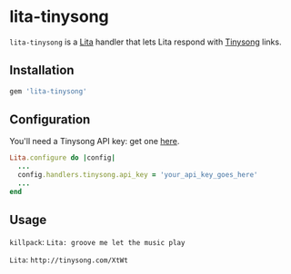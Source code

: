 # lita-tinysong

`lita-tinysong` is a [Lita](https://github.com/jimmycuadra/lita) handler that lets 
Lita respond with [Tinysong](http://tinysong.com) links.

## Installation
```ruby
gem 'lita-tinysong'
```

## Configuration

You'll need a Tinysong API key: get one [here](http://tinysong.com/api).

```ruby
Lita.configure do |config|
  ...
  config.handlers.tinysong.api_key = 'your_api_key_goes_here'
  ...
end
```

## Usage

`killpack`: `Lita: groove me let the music play`

`Lita`: `http://tinysong.com/XtWt`
